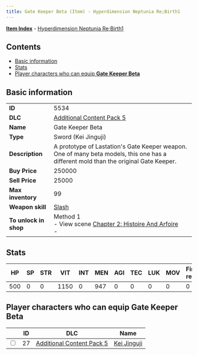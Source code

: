 ```yaml
---
title: Gate Keeper Beta (Item) - Hyperdimension Neptunia Re;Birth1
---
```


[**Item Index**](/neptunia/rb1/item/index.html) - [Hyperdimension Neptunia Re;Birth1](/neptunia/rb1)

## Contents

- [Basic information](#basic-information)
- [Stats](#stats)
- [Player characters who can equip **Gate Keeper Beta**](#player-characters-who-can-equip-gate-keeper-beta)

## Basic information

|   |   |
| -- | -- |
| **ID** | 5534 |
| **DLC** | [Additional Content Pack 5](/neptunia/rb1/dlc/14-pack5.html) |
| **Name** | Gate Keeper Beta |
| **Type** | Sword (Kei Jinguji) |
| **Description** | A prototype of Lastation's Gate Keeper weapon. One of many beta models, this one has a different mold than the original Gate Keeper. |
| **Buy Price** | 250000 |
| **Sell Price** | 25000 |
| **Max inventory** | 99 |
| **Weapon skill** | [Slash](/neptunia/rb1/skill/14-3402-slash.html) |
| **To unlock in shop** | Method 1<br />- View scene [Chapter 2: Histoire And Arfoire](/neptunia/rb1/scene/1-201-chapter-2-histoire-and-arfoire.html)<br />-  |


## Stats

| HP | SP | STR | VIT | INT | MEN | AGI | TEC | LUK | MOV | Fire res. | Ice res. | Wind res. | Lightning res. |
| -- | -- | --- | --- | --- | --- | --- | --- | --- | --- | --------- | -------- | --------- | -------------- |
| 500 | 0 | 0 | 1150 | 0 | 947 | 0 | 0 | 0 | 0 | 0 | 0 | 0 | 0 |


## Player characters who can equip **Gate Keeper Beta**

|    | ID | DLC | Name |
| -- | -- | --- | ---- |
| <input type="checkbox" id="rb1-player-14-27" class="trackbox" /> | 27 | [Additional Content Pack 5](/neptunia/rb1/dlc/14-pack5.html) | [Kei Jinguji](/neptunia/rb1/player/14-27-kei-jinguji.html) |
